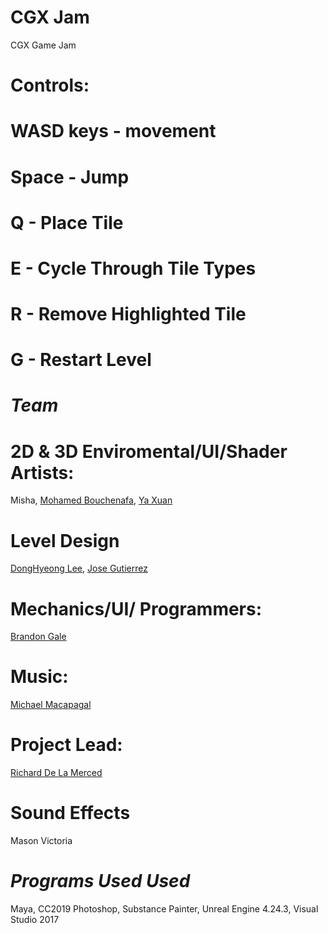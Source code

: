 # CGX Jam
CGX Game Jam

# Controls:
# WASD keys - movement
# Space - Jump
# Q - Place Tile
# E - Cycle Through Tile Types
# R - Remove Highlighted Tile
# G - Restart Level


# *Team* 

# 2D & 3D Enviromental/UI/Shader Artists:
Misha, [Mohamed Bouchenafa](https://www.linkedin.com/in/mohamed-bouchenafa-303853165), [Ya Xuan](https://www.linkedin.com/in/ya-xuan-pu-64bb451a1/)

# Level Design
[DongHyeong Lee](https://dlee4428.github.io/), [Jose Gutierrez](https://www.linkedin.com/in/jose-gutierrez-munzon-636771196/)

# Mechanics/UI/ Programmers:
[Brandon Gale](https://brandongale142.wixsite.com/mysite)

# Music:
[Michael Macapagal](https://www.michaelmacapagal.com/)

# Project Lead: 
[Richard De La Merced](https://richarddelamerced.com/)

# Sound Effects
Mason Victoria

# *Programs Used Used*
Maya, CC2019 Photoshop, Substance Painter, Unreal Engine 4.24.3, Visual Studio 2017

